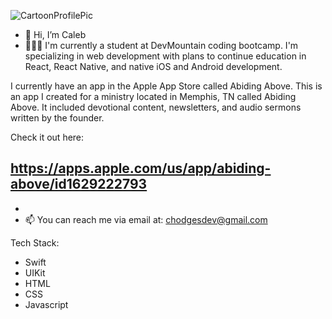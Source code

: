 
![CartoonProfilePic](https://user-images.githubusercontent.com/95727406/224575018-0ebaf38b-cfdd-4e5a-b75a-1a3603fdeb53.png)



- 👋 Hi, I’m Caleb
- 🧑🏻‍💻 I'm currently a student at DevMountain coding bootcamp.  I'm specializing in web development with plans to continue education in React, React Native, and native iOS and Android development. 

I currently have an app in the Apple App Store called Abiding Above.  This is an app I created for a ministry located in Memphis, TN called Abiding Above.  It included devotional content, newsletters, and audio sermons written by the founder.  

Check it out here: 

https://apps.apple.com/us/app/abiding-above/id1629222793
- 
- 
- 📫 You can reach me via email at: chodgesdev@gmail.com

Tech Stack: 

- Swift
- UIKit
- HTML
- CSS
- Javascript

<!---
Chodges86/Chodges86 is a ✨ special ✨ repository because its `README.md` (this file) appears on your GitHub profile.
You can click the Preview link to take a look at your changes.
--->
